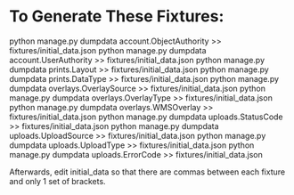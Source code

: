 # To Generate These Fixtures:

python manage.py dumpdata account.ObjectAuthority >> fixtures/initial_data.json
python manage.py dumpdata account.UserAuthority >> fixtures/initial_data.json
python manage.py dumpdata prints.Layout >> fixtures/initial_data.json
python manage.py dumpdata prints.DataType >> fixtures/initial_data.json
python manage.py dumpdata overlays.OverlaySource >> fixtures/initial_data.json
python manage.py dumpdata overlays.OverlayType >> fixtures/initial_data.json
python manage.py dumpdata overlays.WMSOverlay >> fixtures/initial_data.json
python manage.py dumpdata uploads.StatusCode >> fixtures/initial_data.json
python manage.py dumpdata uploads.UploadSource >> fixtures/initial_data.json
python manage.py dumpdata uploads.UploadType >> fixtures/initial_data.json
python manage.py dumpdata uploads.ErrorCode >> fixtures/initial_data.json

Afterwards, edit initial_data so that there are commas between each fixture and
only 1 set of brackets.


